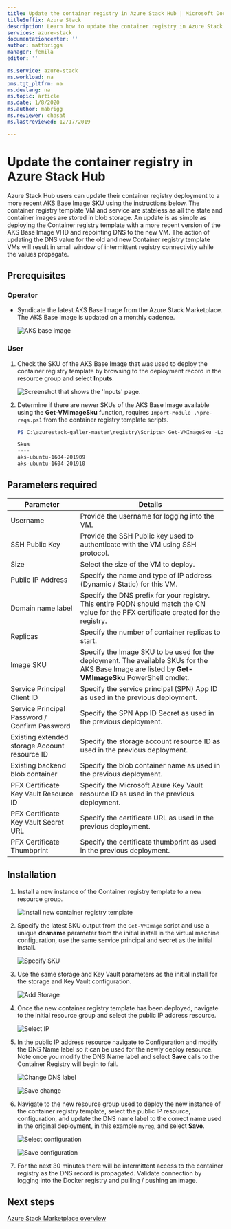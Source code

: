 ```yaml
---
title: Update the container registry in Azure Stack Hub | Microsoft Docs
titleSuffix: Azure Stack
description: Learn how to update the container registry in Azure Stack Hub.
services: azure-stack
documentationcenter: ''
author: mattbriggs
manager: femila
editor: ''

ms.service: azure-stack
ms.workload: na
pms.tgt_pltfrm: na
ms.devlang: na
ms.topic: article
ms.date: 1/8/2020
ms.author: mabrigg
ms.reviewer: chasat
ms.lastreviewed: 12/17/2019

---
```


# Update the container registry in Azure Stack Hub

Azure Stack Hub users can update their container registry deployment to a more recent AKS Base Image SKU using the instructions below. The container registry template VM and service are stateless as all the state and container images are stored in blob storage. An update is as simple as deploying the Container registry template with a more recent version of the AKS Base Image VHD and repointing DNS to the new VM. The action of updating the DNS value for the old and new Container registry template VMs will result in small window of intermittent registry connectivity while the values propagate.

## Prerequisites

### Operator

- Syndicate the latest AKS Base Image from the Azure Stack Marketplace. The AKS Base Image is updated on a monthly cadence.

  ![AKS base image](./media/container-registry-template-updating-tzl/aks-base-image.png)

### User

1.  Check the SKU of the AKS Base Image that was used to deploy the container registry template by browsing to the deployment record in the resource group and select **Inputs**.

    ![Screenshot that shows the 'Inputs' page.](./media/container-registry-template-updating-tzl/inputs.png)

2.  Determine if there are newer SKUs of the AKS Base Image available using the **Get-VMImageSku** function, requires `Import-Module .\pre-reqs.ps1` from the container registry template scripts.

    ```powershell  
    PS C:\azurestack-galler-master\registry\Scripts> Get-VMImageSku -Location Shanghai
    
    Skus                  
    ----                  
    aks-ubuntu-1604-201909
    aks-ubuntu-1604-201910 
    ```

## Parameters required

| Parameter | Details |
| --- | --- |
| Username | Provide the username for logging into the VM. |
| SSH Public Key | Provide the SSH Public key used to authenticate with the VM using SSH protocol. |
| Size | Select the size of the VM to deploy. |
| Public IP Address | Specify the name and type of IP address (Dynamic / Static) for this VM. |
| Domain name label | Specify the DNS prefix for your registry. This entire FQDN should match the CN value for the PFX certificate created for the registry. |
| Replicas | Specify the number of container replicas to start. |
| Image SKU | Specify the Image SKU to be used for the deployment. The available SKUs for the AKS Base Image are listed by **Get-VMImageSku** PowerShell cmdlet. |
| Service Principal Client ID | Specify the service principal (SPN) App ID as used in the previous deployment. |
| Service Principal Password / Confirm Password | Specify the SPN App ID Secret as used in the previous deployment. |
| Existing extended storage Account resource ID | Specify the storage account resource ID as used in the previous deployment. |
| Existing backend blob container | Specify the blob container name as used in the previous deployment. |
| PFX Certificate Key Vault Resource ID | Specify the Microsoft Azure Key Vault resource ID as used in the previous deployment. |
| PFX Certificate Key Vault Secret URL | Specify the certificate URL as used in the previous deployment. |
| PFX Certificate Thumbprint | Specify the certificate thumbprint as used in the previous deployment. |

## Installation

1.  Install a new instance of the Container registry template to a new resource group.

    ![Install new container registry template](./media/container-registry-template-updating-tzl/new-instance.png)

2.  Specify the latest SKU output from the `Get-VMImage` script and use a unique **dnsname** parameter from the initial install in the virtual machine configuration, use the same service principal and secret as the initial install.

    ![Specify SKU](./media/container-registry-template-updating-tzl/sku.png)

3.  Use the same storage and Key Vault parameters as the initial install for the storage and Key Vault configuration.

    ![Add Storage](./media/container-registry-template-updating-tzl/storage.png)

1.  Once the new container registry template has been deployed, navigate to the initial resource group and select the public IP address resource.

    ![Select IP](./media/container-registry-template-updating-tzl/ip.png)

1.  In the public IP address resource navigate to Configuration and modify the DNS Name label so it can be used for the newly deploy resource. Note once you modify the DNS Name label and select **Save** calls to the Container Registry will begin to fail.

    ![Change DNS label](./media/container-registry-template-updating-tzl/dns.png)
    
    ![Save change](./media/container-registry-template-updating-tzl/save.png)

2.  Navigate to the new resource group used to deploy the new instance of the container registry template, select the public IP resource, configuration, and update the DNS name label to the correct name used in the original deployment, in this example `myreg`, and select **Save**.

    ![Select configuration](./media/container-registry-template-updating-tzl/select-configuration.png)
    
    ![Save configuration](./media/container-registry-template-updating-tzl/save-configuration.png)

3.  For the next 30 minutes there will be intermittent access to the container registry as the DNS record is propagated. Validate connection by logging into the Docker registry and pulling / pushing an image.

## Next steps

[Azure Stack Marketplace overview](../../operator/azure-stack-marketplace.md)
